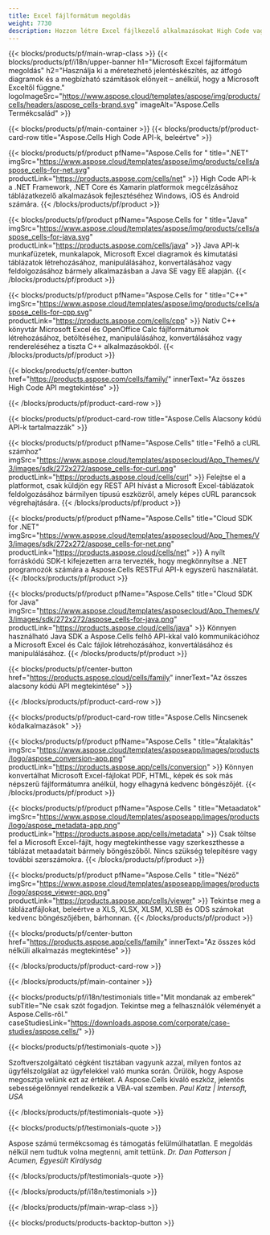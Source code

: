 ```yaml
---
title: Excel fájlformátum megoldás
weight: 7730
description: Hozzon létre Excel fájlkezelő alkalmazásokat High Code vagy Low Code API-k vagy No Code Apps segítségével, hogy megtekinthesse az Excel-fájlok ellenőrzését vagy konvertálását.
---
```

{{< blocks/products/pf/main-wrap-class >}}
{{< blocks/products/pf/i18n/upper-banner h1="Microsoft Excel fájlformátum megoldás" h2="Használja ki a méretezhető jelentéskészítés, az átfogó diagramok és a megbízható számítások előnyeit – anélkül, hogy a Microsoft Exceltől függne." logoImageSrc="https://www.aspose.cloud/templates/aspose/img/products/cells/headers/aspose_cells-brand.svg" imageAlt="Aspose.Cells Termékcsalád" >}}

{{< blocks/products/pf/main-container >}}
{{< blocks/products/pf/product-card-row title="Aspose.Cells High Code API-k, beleértve" >}}

{{< blocks/products/pf/product pfName="Aspose.Cells for " title=".NET" imgSrc="https://www.aspose.cloud/templates/aspose/img/products/cells/aspose_cells-for-net.svg" productLink="https://products.aspose.com/cells/net" >}}
High Code API-k a .NET Framework, .NET Core és Xamarin platformok megcélzásához táblázatkezelő alkalmazások fejlesztéséhez Windows, iOS és Android számára.
{{< /blocks/products/pf/product >}}

{{< blocks/products/pf/product pfName="Aspose.Cells for " title="Java" imgSrc="https://www.aspose.cloud/templates/aspose/img/products/cells/aspose_cells-for-java.svg" productLink="https://products.aspose.com/cells/java" >}}
Java API-k munkafüzetek, munkalapok, Microsoft Excel diagramok és kimutatási táblázatok létrehozásához, manipulálásához, konvertálásához vagy feldolgozásához bármely alkalmazásban a Java SE vagy EE alapján.
{{< /blocks/products/pf/product >}}

{{< blocks/products/pf/product pfName="Aspose.Cells for " title="C++" imgSrc="https://www.aspose.cloud/templates/aspose/img/products/cells/aspose_cells-for-cpp.svg" productLink="https://products.aspose.com/cells/cpp" >}}
Natív C++ könyvtár Microsoft Excel és OpenOffice Calc fájlformátumok létrehozásához, betöltéséhez, manipulálásához, konvertálásához vagy rendereléséhez a tiszta C++ alkalmazásokból.
{{< /blocks/products/pf/product >}}

{{< blocks/products/pf/center-button href="https://products.aspose.com/cells/family/" innerText="Az összes High Code API megtekintése" >}}

{{< /blocks/products/pf/product-card-row >}}

{{< blocks/products/pf/product-card-row title="Aspose.Cells Alacsony kódú API-k tartalmazzák" >}}

{{< blocks/products/pf/product pfName="Aspose.Cells" title="Felhő a cURL számhoz" imgSrc="https://www.aspose.cloud/templates/asposecloud/App_Themes/V3/images/sdk/272x272/aspose_cells-for-curl.png" productLink="https://products.aspose.cloud/cells/curl" >}}
Felejtse el a platformot, csak küldjön egy REST API hívást a Microsoft Excel-táblázatok feldolgozásához bármilyen típusú eszközről, amely képes cURL parancsok végrehajtására.
{{< /blocks/products/pf/product >}}

{{< blocks/products/pf/product pfName="Aspose.Cells" title="Cloud SDK for .NET" imgSrc="https://www.aspose.cloud/templates/asposecloud/App_Themes/V3/images/sdk/272x272/aspose_cells-for-net.png" productLink="https://products.aspose.cloud/cells/net" >}}
A nyílt forráskódú SDK-t kifejezetten arra tervezték, hogy megkönnyítse a .NET programozók számára a Aspose.Cells RESTFul API-k egyszerű használatát.
{{< /blocks/products/pf/product >}}

{{< blocks/products/pf/product pfName="Aspose.Cells" title="Cloud SDK for Java" imgSrc="https://www.aspose.cloud/templates/asposecloud/App_Themes/V3/images/sdk/272x272/aspose_cells-for-java.png" productLink="https://products.aspose.cloud/cells/java" >}}
Könnyen használható Java SDK a Aspose.Cells felhő API-kkal való kommunikációhoz a Microsoft Excel és Calc fájlok létrehozásához, konvertálásához és manipulálásához.
{{< /blocks/products/pf/product >}}

{{< blocks/products/pf/center-button href="https://products.aspose.cloud/cells/family" innerText="Az összes alacsony kódú API megtekintése" >}}

{{< /blocks/products/pf/product-card-row >}}

{{< blocks/products/pf/product-card-row title="Aspose.Cells Nincsenek kódalkalmazások" >}}

{{< blocks/products/pf/product pfName="Aspose.Cells " title="Átalakítás" imgSrc="https://www.aspose.cloud/templates/asposeapp/images/products/logo/aspose_conversion-app.png" productLink="https://products.aspose.app/cells/conversion" >}}
Könnyen konvertálhat Microsoft Excel-fájlokat PDF, HTML, képek és sok más népszerű fájlformátumra anélkül, hogy elhagyná kedvenc böngészőjét.
{{< /blocks/products/pf/product >}}

{{< blocks/products/pf/product pfName="Aspose.Cells " title="Metaadatok" imgSrc="https://www.aspose.cloud/templates/asposeapp/images/products/logo/aspose_metadata-app.png" productLink="https://products.aspose.app/cells/metadata" >}}
 Csak töltse fel a Microsoft Excel-fájlt, hogy megtekinthesse vagy szerkeszthesse a táblázat metaadatait bármely böngészőből. Nincs szükség telepítésre vagy további szerszámokra.
{{< /blocks/products/pf/product >}}

{{< blocks/products/pf/product pfName="Aspose.Cells " title="Néző" imgSrc="https://www.aspose.cloud/templates/asposeapp/images/products/logo/aspose_viewer-app.png" productLink="https://products.aspose.app/cells/viewer" >}}
Tekintse meg a táblázatfájlokat, beleértve a XLS, XLSX, XLSM, XLSB és ODS számokat kedvenc böngészőjében, bárhonnan.
{{< /blocks/products/pf/product >}}

{{< blocks/products/pf/center-button href="https://products.aspose.app/cells/family" innerText="Az összes kód nélküli alkalmazás megtekintése" >}}

{{< /blocks/products/pf/product-card-row >}}

{{< /blocks/products/pf/main-container >}}

{{< blocks/products/pf/i18n/testimonials title="Mit mondanak az emberek" subTitle="Ne csak szót fogadjon. Tekintse meg a felhasználók véleményét a Aspose.Cells-ről." caseStudiesLink="https://downloads.aspose.com/corporate/case-studies/aspose.cells/" >}}

{{< blocks/products/pf/testimonials-quote >}}
<p class="first">
 Szoftverszolgáltató cégként tisztában vagyunk azzal, milyen fontos az ügyfélszolgálat az ügyfelekkel való munka során. Örülök, hogy Aspose megosztja velünk ezt az értéket. A Aspose.Cells kiváló eszköz, jelentős sebességelőnnyel rendelkezik a VBA-val szemben.
 <em>
 Paul Katz | Intersoft, USA
 </em>
</p>

{{< /blocks/products/pf/testimonials-quote >}}

{{< blocks/products/pf/testimonials-quote >}}
<p class="second">
 Aspose számú termékcsomag és támogatás felülmúlhatatlan. E megoldás nélkül nem tudtuk volna megtenni, amit tettünk.
 <em>
 Dr. Dan Patterson | Acumen, Egyesült Királyság
 </em>
</p>

{{< /blocks/products/pf/testimonials-quote >}}

{{< /blocks/products/pf/i18n/testimonials >}}

{{< /blocks/products/pf/main-wrap-class >}}

{{< blocks/products/products-backtop-button >}}
